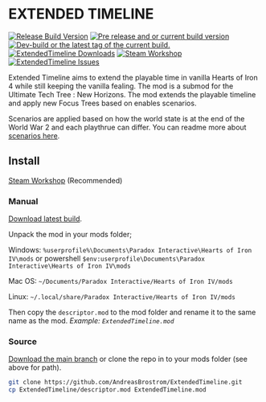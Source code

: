 # EXTENDED TIMELINE
<a href="https://github.com/AndreasBrostrom/ExtendedTimeline/releases/latest"><img src="https://img.shields.io/github/release/AndreasBrostrom/ExtendedTimeline.svg?style=for-the-badge&label=Release%20Build" alt="Release Build Version"></a>
<a href="https://github.com/AndreasBrostrom/ExtendedTimeline/releases/"><img src="https://img.shields.io/github/release/AndreasBrostrom/ExtendedTimeline/all.svg?style=for-the-badge&label=Pre-release" alt="Pre release and or current build version"></a>
<a href="https://github.com/AndreasBrostrom/ExtendedTimeline/tags"><img src="https://img.shields.io/github/tag/AndreasBrostrom/ExtendedTimeline.svg?style=for-the-badge&colorB=df2d00&label=Latest%20Tag" alt="Dev-build or the latest tag of the current build."></a><br>
<a href="https://github.com/AndreasBrostrom/ExtendedTimeline/releases/latest"><img src="https://img.shields.io/github/downloads/AndreasBrostrom/ExtendedTimeline/total.svg?style=for-the-badge&label=Downloads" alt="ExtendedTimeline Downloads"></a>
<a href="https://steamcommunity.com/sharedfiles/filedetails/?id=2747306152"><img src="https://img.shields.io/endpoint.svg?url=https%3A%2F%2Fshieldsio-steam-workshop.jross.me%2F2747306152&style=for-the-badge" alt="Steam Workshop"></a>
<a href="https://github.com/AndreasBrostrom/ExtendedTimeline/issues"><img src="https://img.shields.io/github/issues-raw/AndreasBrostrom/ExtendedTimeline.svg?style=for-the-badge&label=Issues" alt="ExtendedTimeline Issues"></a>

Extended Timeline aims to extend the playable time in vanilla Hearts of Iron 4 while still keeping the vanilla fealing. The mod is a submod for the Ultimate Tech Tree : New Horizons. The mod extends the playable timeline and apply new Focus Trees based on enables scenarios.

Scenarios are applied based on how the world state is at the end of the World War 2 and each playthrue can differ. You can readme more about [scenarios here](https://github.com/ExtendedTimeline/ExtendedTimeline/blob/main/docs/scenario.md).

## Install
[Steam Workshop](https://steamcommunity.com/sharedfiles/filedetails/?id=2747306152) (Recommended)

### Manual
[Download latest build](https://github.com/AndreasBrostrom/ExtendedTimeline/releases/latest).

Unpack the mod in your mods folder;

Windows:
`%userprofile%\Documents\Paradox Interactive\Hearts of Iron IV\mods` or powershell `$env:userprofile\Documents\Paradox Interactive\Hearts of Iron IV\mods`

Mac OS: `~/Documents/Paradox Interactive/Hearts of Iron IV/mods`

Linux: `~/.local/share/Paradox Interactive/Hearts of Iron IV/mods`

Then copy the `descriptor.mod` to the mod folder and rename it to the same name as the mod. *Example: `ExtendedTimeline.mod`*

### Source
[Download the main branch](https://github.com/AndreasBrostrom/ExtendedTimeline/archive/refs/heads/main.zip) or clone the repo in to your mods folder (see above for path).

```bash
git clone https://github.com/AndreasBrostrom/ExtendedTimeline.git
cp ExtendedTimeline/descriptor.mod ExtendedTimeline.mod
```
